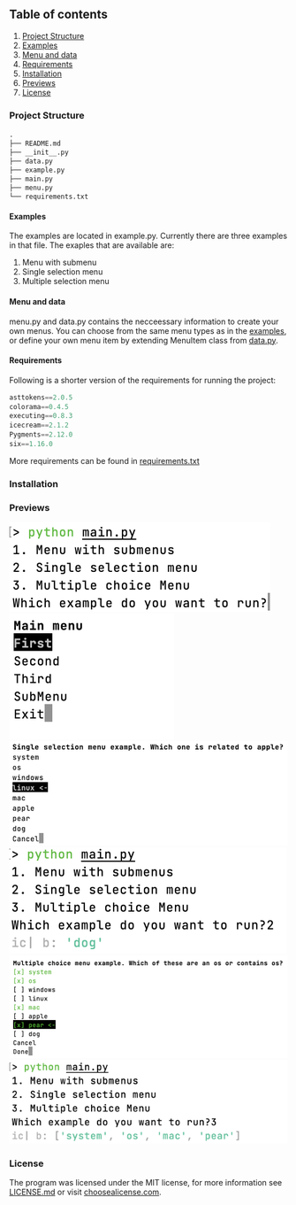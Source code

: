 ## Table of contents
1. [Project Structure](#project-structure)
  1. [Examples](#examples)
  2. [Menu and data](#menu-and-data)
  3. [Requirements](#requirements)
2. [Installation](#installation)
3. [Previews](#previews)
4. [License](#license)

### Project Structure
```
.
├── README.md
├── __init__.py
├── data.py
├── example.py
├── main.py
├── menu.py
└── requirements.txt
```

#### Examples
The examples are located in example.py. Currently
there are three examples in that file. The exaples
that are available are:
1. Menu with submenu
2. Single selection menu
3. Multiple selection menu

#### Menu and data
menu.py and data.py contains the necceessary information
to create your own menus. You can choose from the same
menu types as in the [examples](#examples), or define
your own menu item by extending MenuItem class from
[data.py](/data.py).

#### Requirements
Following is a shorter version of the requirements
for running the project:
```python
asttokens==2.0.5
colorama==0.4.5
executing==0.8.3
icecream==2.1.2
Pygments==2.12.0
six==1.16.0
```
More requirements can be found in [requirements.txt](/requirements.txt)

### Installation

### Previews
![Example 1](/images/Example1.png)
![Example 2](/images/Example2.png)
![Example 3](/images/Example3.png)
![Example 4](/images/Example4.png)
![Example 5](/images/Example5.png)
![Example 6](/images/Example6.png)

### License
The program was licensed under the MIT license,
for more information see [LICENSE.md](/LICENSE.md)
or visit [choosealicense.com](https://choosealicense.com/licenses/mit/).

